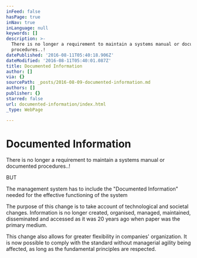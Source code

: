 ```yaml
---
inFeed: false
hasPage: true
inNav: true
inLanguage: null
keywords: []
description: >-
  There is no longer a requirement to maintain a systems manual or documented
  procedures..!
datePublished: '2016-08-11T05:40:18.906Z'
dateModified: '2016-08-11T05:40:01.087Z'
title: Documented Information
author: []
via: {}
sourcePath: _posts/2016-08-09-documented-information.md
authors: []
publisher: {}
starred: false
url: documented-information/index.html
_type: WebPage

---
```

# Documented Information

There is no longer a requirement to maintain a systems manual or documented procedures..!

BUT

The management system has to include the "Documented Information" needed for the effective functioning of the system

The purpose of this change is to take account of technological and societal changes. Information is no longer created, organised, managed, maintained, disseminated and accessed as it was 20 years ago when paper was the primary medium.

This change also allows for greater flexibility in companies' organization. It is now possible to comply with the standard without managerial agility being affected, as long as the fundamental principles are respected.